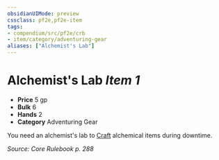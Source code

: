 ```yaml
---
obsidianUIMode: preview
cssclass: pf2e,pf2e-item
tags:
- compendium/src/pf2e/crb
- item/category/adventuring-gear
aliases: ["Alchemist's Lab"]
---
```

# Alchemist's Lab *Item 1*  

- **Price** 5 gp
- **Bulk** 6
- **Hands** 2
- **Category** Adventuring Gear

You need an alchemist's lab to [Craft](/rules/actions/craft.md) alchemical items during downtime.

*Source: Core Rulebook p. 288*
